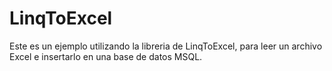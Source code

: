 # LinqToExcel
Este es un ejemplo utilizando la libreria de LinqToExcel, para leer un archivo Excel e insertarlo en una base de datos MSQL.
